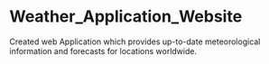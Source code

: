# Weather_Application_Website

Created web Application which provides up-to-date meteorological information and forecasts for locations worldwide.
